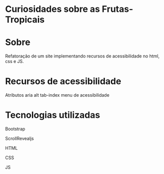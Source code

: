 # Curiosidades sobre as Frutas-Tropicais
# Sobre
Refatoração de um site implementando recursos de acessibilidade no html, css e JS.

# Recursos de acessibilidade
Atributos aria
alt
tab-index
menu de acessibilidade

# Tecnologias utilizadas
Bootstrap 

ScrollRevealjs  

HTML

CSS

JS
